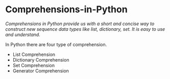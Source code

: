 # Comprehensions-in-Python
*Comprehensions in Python provide us with a short and concise way to construct new sequence data types like list, dictionary, set. It is easy to use and understand.*

In Python there are four type of comprehension.
- List Comprehension
- Dictionary Comprehension
- Set Comprehension
- Generator Comprehension
